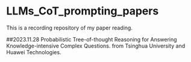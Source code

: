 # LLMs_CoT_prompting_papers
This is a recording repository of my paper reading.

##2023.11.28
Probabilistic Tree-of-thought Reasoning for Answering Knowledge-intensive Complex Questions.  from Tsinghua University and Huawei Technologies.

